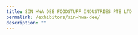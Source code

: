 ```yaml
---
title: SIN HWA DEE FOODSTUFF INDUSTRIES PTE LTD
permalink: /exhibitors/sin-hwa-dee/
description: ""
---
```

